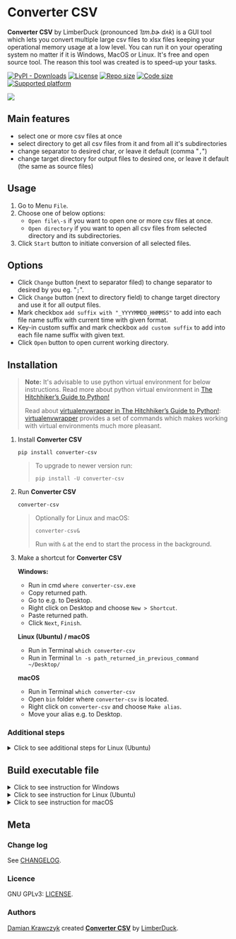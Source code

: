 # Converter CSV

**Converter CSV** by LimberDuck (pronounced *ˈlɪm.bɚ dʌk*) is a GUI tool
which lets you convert multiple large csv files to xlsx files keeping
your operational memory usage at a low level. You can run it on your
operating system no matter if it is Windows, MacOS or Linux. It's free
and open source tool. The reason this tool was created is to speed-up
your tasks.

[![PyPI - Downloads](https://img.shields.io/pypi/dm/converter-csv?logo=PyPI)](https://pypistats.org/packages/converter-csv)
[![License](https://img.shields.io/github/license/LimberDuck/converter-csv.svg)](https://github.com/LimberDuck/converter-csv/blob/main/LICENSE)
[![Repo size](https://img.shields.io/github/repo-size/LimberDuck/converter-csv.svg)](https://github.com/LimberDuck/converter-csv)
[![Code size](https://img.shields.io/github/languages/code-size/LimberDuck/converter-csv.svg)](https://github.com/LimberDuck/converter-csv)
[![Supported platform](https://img.shields.io/badge/platform-windows%20%7C%20macos%20%7C%20linux-lightgrey.svg)](https://github.com/LimberDuck/converter-csv)

![](https://user-images.githubusercontent.com/9287709/57588063-d4b2f280-750e-11e9-9ba8-e2d301d38cbc.png)

## Main features

* select one or more csv files at once
* select directory to get all csv files from it and from all it's subdirectories
* change separator to desired char, or leave it default (comma "`,`")
* change target directory for output files to desired one, or leave it default (the same as source files)

## Usage

1. Go to Menu `File`.
2. Choose one of below options:
    - `Open file\-s` if you want to open one or more csv files at once.
    - `Open directory` if you want to open all csv files from selected directory and its subdirectories.
3. Click `Start` button to initiate conversion of all selected files.

## Options

* Click `Change` button (next to separator filed) to change separator to desired by you eg. "`;`".
* Click `Change` button (next to directory field) to change target directory and use it for all output files.
* Mark checkbox `add suffix with "_YYYYMMDD_HHMMSS"` to add into each file name suffix with current time with given format.
* Key-in custom suffix and mark checkbox `add custom suffix` to add into each file name suffix with given text.
* Click `Open` button to open current working directory.

## Installation

> **Note:**
> It's advisable to use python virtual environment for below instructions. Read more about python virtual environment in [The Hitchhiker’s Guide to Python!](https://docs.python-guide.org/dev/virtualenvs/)
> 
>Read about [virtualenvwrapper in The Hitchhiker’s Guide to Python!](https://docs.python-guide.org/dev/virtualenvs/#virtualenvwrapper): [virtualenvwrapper](https://virtualenvwrapper.readthedocs.io) provides a set of commands which makes working with virtual environments much more pleasant.


1. Install **Converter CSV**
    
   `pip install converter-csv`

   > To upgrade to newer version run:
   > 
   > `pip install -U converter-csv`

2. Run **Converter CSV**

   `converter-csv`
   
   > Optionally for Linux and macOS:
   > 
   > `converter-csv&`
   > 
   > Run with `&` at the end to start the process in the background.

3. Make a shortcut for **Converter CSV**

   **Windows:**
   
   - Run in cmd `where converter-csv.exe`
   - Copy returned path.
   - Go to e.g. to Desktop.
   - Right click on Desktop and choose `New > Shortcut`.
   - Paste returned path.
   - Click `Next`, `Finish`.
   
   **Linux (Ubuntu) / macOS**
   - Run in Terminal `which converter-csv`
   - Run in Terminal `ln -s path_returned_in_previous_command ~/Desktop/`

   **macOS**

   - Run in Terminal `which converter-csv`
   - Open `bin` folder where `converter-csv` is located.
   - Right click on `converter-csv` and choose `Make alias`.
   - Move your alias e.g. to Desktop.

### Additional steps

<details>
  <summary>Click to see additional steps for Linux (Ubuntu)</summary>

#### Linux (Ubuntu)

If you installed without python virtual environment, and you see below error:

```shell
~$ converter-csv
converter-csv: command not found
```

Add below to `~/.bashrc`

```bash
# set PATH so it includes user's private ~/.local/bin if it exists
if [ -d "$HOME/.local/bin" ] ; then
    PATH="$HOME/.local/bin:$PATH"
fi
```

If you see below error:

```shell
~$ converter-csv
qt.qpa.plugin: Could not load the Qt platform plugin "xcb" in "" even though it was found.
This application failed to start because no Qt platform plugin could be initialized. Reinstalling the application may fix this problem.

Available platform plugins are: eglfs, linuxfb, minimal, minimalegl, offscreen, vnc, wayland-egl, wayland, wayland-xcomposite-egl, wayland-xcomposite-glx, webgl, xcb.

Aborted (core dumped)
```

Run below to fix the error:

```shell
sudo apt-get install --reinstall libxcb-xinerama0
```

</details>

## Build executable file

<details>
  <summary>Click to see instruction for Windows</summary>

### Windows

1. Clone **Converter CSV** repository using below command

    ```
    git clone https://github.com/LimberDuck/converter-csv.git
    ```

2. Install requirements using below command

    ```
    pip install -r requirements.txt
    ```

3. Run **Converter CSV** using below command
    
    ```
    python -m converter_csv
    ```

4. Upgrade setuptools using below command

    ```
    pip install --upgrade setuptools
    ```

5. Install PyInstaller

   ```
   pip install PyInstaller
   ```

6. Build your own executable file using below command

   ```
   pyinstaller --onefile --windowed --icon=.\icons\LimberDuck-converter-csv.ico --name converter-csv converter_csv\__main__.py
   ```

7. Go to `dist` catalog to find executable file `converter-csv.exe`

</details>

<details>
  <summary>Click to see instruction for Linux (Ubuntu)</summary>

### Linux (Ubuntu)

1. Clone **Converter CSV** repository using below command

   ```
   git clone https://github.com/LimberDuck/converter-csv.git
   ```

2. Install requirements using below command

   ```
   pip install -r requirements.txt
   ```

3. Run **Converter CSV** using below command

   ```
   python -m converter_csv
   ```

4. Upgrade setuptools using below command

   ```
   pip install --upgrade setuptools
   ```

5. Install PyInstaller

   ```
   pip install PyInstaller
   ```

6. Build your own executable file using below command

   ```
   pyinstaller --onefile --windowed --icon=./icons/LimberDuck-converter-csv.ico --name converter-csv converter_csv/__main__.py
   ```

7. Go to `dist` catalog to find executable file `converter-csv`.

</details>

<details>
  <summary>Click to see instruction for macOS</summary>

### macOS

1. Clone **Converter CSV** repository using below command

   ```
   git clone https://github.com/LimberDuck/converter-csv.git
   ```

2. Install requirements using below command

   ```
   pip install -r requirements.txt
   ```

3. Run **Converter CSV** using below command

   ```
   python -m converter_csv
   ```

4. Upgrade setuptools using below command

   ```
   pip install --upgrade setuptools
   ```

5. Install PyInstaller

   ```
   pip install PyInstaller
   ```

6. Build your own executable file using below command

   ```
   pyinstaller --onefile --windowed --icon=./icons/LimberDuck-converter-csv.ico --name converter-csv converter_csv/__main__.py
   ```

7. Go to `dist` catalog to find executable file `converter-csv`.

</details>

## Meta

### Change log

See [CHANGELOG].


### Licence

GNU GPLv3: [LICENSE].


### Authors

[Damian Krawczyk] created **[Converter CSV]** by [LimberDuck].

[Damian Krawczyk]: https://damiankrawczyk.com
[Converter CSV]: https://limberduck.org/en/latest/tools/converter-csv
[LimberDuck]: https://limberduck.org
[CHANGELOG]: https://github.com/LimberDuck/converter-csv/blob/master/CHANGELOG.md
[LICENSE]: https://github.com/LimberDuck/converter-csv/blob/master/LICENSE
